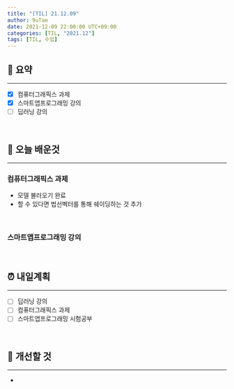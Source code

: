 ```yaml
---
title: "[TIL] 21.12.09"
author: 9uTae
date: 2021-12-09 22:00:00 UTC+09:00
categories: [TIL, "2021.12"]
tags: [TIL, 수업]
---
```


## 🏁 요약

---

- [x] 컴퓨터그래픽스 과제
- [x] 스마트앱프로그래밍 강의
- [ ] 딥러닝 강의

<br>

## 📑 오늘 배운것

---

### 컴퓨터그래픽스 과제

- 모델 불러오기 완료
- 할 수 있다면 법선벡터를 통해 쉐이딩하는 것 추가

<br>

### 스마트앱프로그래밍 강의

<br>

## ⏰ 내일계획

---

- [ ] 딥러닝 강의
- [ ] 컴퓨터그래픽스 과제
- [ ] 스마트앱프로그래밍 시험공부

<br>

## 🧷 개선할 것

---

- 

<br>